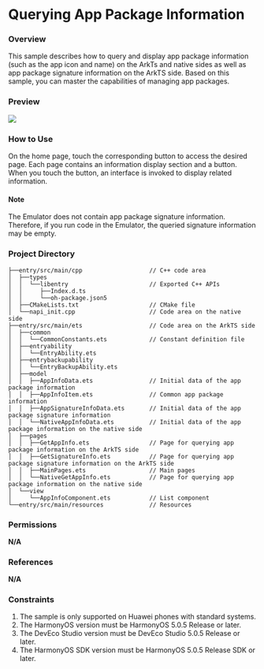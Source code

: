# Querying App Package Information

### Overview

This sample describes how to query and display app package information (such as the app icon and name) on the ArkTs and native sides as well as app package signature information on the ArkTS side. Based on this sample, you can master the capabilities of managing app packages.

### Preview
![](screenshots/device/QueryAppPackageInfo_EN.gif)

### How to Use

On the home page, touch the corresponding button to access the desired page. Each page contains an information display section and a button. When you touch the button, an interface is invoked to display related information.

#### Note

The Emulator does not contain app package signature information. Therefore, if you run code in the Emulator, the queried signature information may be empty.

### Project Directory
```
├──entry/src/main/cpp                   // C++ code area
│  ├──types
│  │  └──libentry                       // Exported C++ APIs
│  │     ├──Index.d.ts
│  │     └──oh-package.json5
│  ├──CMakeLists.txt                    // CMake file
│  └──napi_init.cpp                     // Code area on the native side
├──entry/src/main/ets                   // Code area on the ArkTS side
│  ├──common        
│  │  └──CommonConstants.ets            // Constant definition file
│  ├──entryability
│  │  └──EntryAbility.ets
│  ├──entrybackupability
│  │  └──EntryBackupAbility.ets
│  ├──model
│  │  ├──AppInfoData.ets                // Initial data of the app package information
│  │  ├──AppInfoItem.ets                // Common app package information
│  │  ├──AppSignatureInfoData.ets       // Initial data of the app package signature information
│  │  └──NativeAppInfoData.ets          // Initial data of the app package information on the native side
│  ├──pages
│  │  ├──GetAppInfo.ets                 // Page for querying app package information on the ArkTS side
│  │  ├──GetSignatureInfo.ets           // Page for querying app package signature information on the ArkTS side
│  │  ├──MainPages.ets                  // Main pages
│  │  └──NativeGetAppInfo.ets           // Page for querying app package information on the native side
│  └──view
│     └──AppInfoComponent.ets           // List component
└──entry/src/main/resources             // Resources
```

### Permissions

**N/A**

### References

**N/A**

### Constraints

1. The sample is only supported on Huawei phones with standard systems.
2. The HarmonyOS version must be HarmonyOS 5.0.5 Release or later.
3. The DevEco Studio version must be DevEco Studio 5.0.5 Release or later.
4. The HarmonyOS SDK version must be HarmonyOS 5.0.5 Release SDK or later.